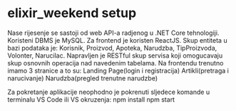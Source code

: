 # elixir_weekend setup
Nase rijesenje se sastoji od web API-a radjenog u .NET Core tehnologiji. Koristeni DBMS je MySQL. Za frontend je koristen ReactJS.
Skup entiteta u bazi podataka je: Korisnik, Proizvod, Apoteka, Narudzba, TipProizvoda, Volonter, Narucilac.
Napravljen je RESTful skup servisa koji omogucavaju skup osnovnih operacija nad navedenim tabelama.
Na frontendu trenutno imamo 3 stranice a to su: 
Landing Page(login i registracija)
Artikli(pretraga i narucivanje)
Narudzba(pregled trenutne narudzbe)

Za pokretanje aplikacije neophodno je pokrenuti sljedece komande u terminalu VS Code ili VS okruzenja:
npm install
npm start
